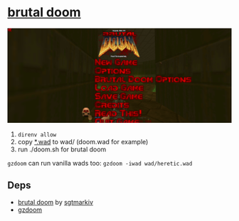 # [brutal doom](https://youtu.be/oSzYliSASKc)

![](/brutal-doom.png)

1. `direnv allow`
2. copy [*.wad](https://zdoom.org/wiki/Category:Supported_games) to wad/ (doom.wad for example)
3. run ./doom.sh for brutal doom

`gzdoom` can run vanilla wads too: `gzdoom -iwad wad/heretic.wad`

## Deps

* [brutal doom](https://www.moddb.com/mods/brutal-doom) by [sgtmarkiv](https://www.patreon.com/sgtmarkiv)
* [gzdoom](https://github.com/coelckers/gzdoom)

